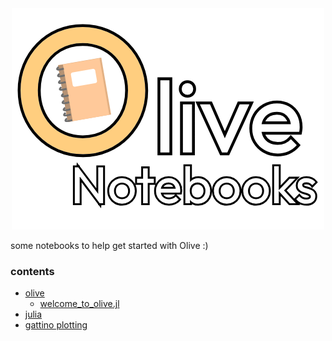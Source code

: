 <div align="center">
<img src="https://github.com/ChifiSource/image_dump/blob/main/olive/olivenbs.png?raw=true"></img>
</div>

some notebooks to help get started with Olive :)

### contents
- [olive]()
  - [welcome_to_olive.jl]()
- [julia]()
- [gattino plotting]()
